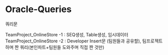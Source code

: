 # Oracle-Queries

쿼리문

TeamProject_OnlineStore -1 : SEQ생성, Table생성, 임시데이터
TeamProject_OnlineStore -2 : Developer Insert문 (팀원들과 공유할), 팀프로젝트 하며 짠 쿼리(본인파트+팀원들 도와주며 직접 짠 것만)
